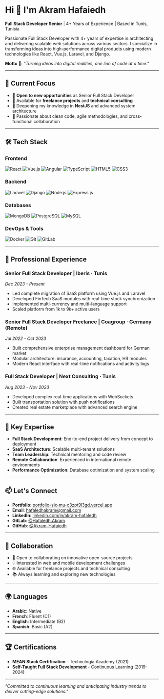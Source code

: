 # Hi 👋 I'm Akram Hafaiedh

**Full Stack Developer Senior** | 4+ Years of Experience | Based in Tunis, Tunisia

Passionate Full Stack Developer with 4+ years of expertise in architecting and delivering scalable web solutions across various sectors. I specialize in transforming ideas into high-performance digital products using modern technologies like React, Vue.js, Laravel, and Django.

**Motto 💬**: *"Turning ideas into digital realities, one line of code at a time."*

---

## 🚀 Current Focus

- 🔭 **Open to new opportunities** as Senior Full Stack Developer
- 💼 Available for **freelance projects** and **technical consulting**
- 🌱 Deepening my knowledge in **NestJS** and advanced system architecture
- 🎯 Passionate about clean code, agile methodologies, and cross-functional collaboration

---

## 🛠️ Tech Stack

### **Frontend**
![React](https://img.shields.io/badge/React-61DAFB?style=for-the-badge&logo=react&logoColor=black)
![Vue.js](https://img.shields.io/badge/Vue.js-4FC08D?style=for-the-badge&logo=vuedotjs&logoColor=white)
![Angular](https://img.shields.io/badge/Angular-DD0031?style=for-the-badge&logo=angular&logoColor=white)
![TypeScript](https://img.shields.io/badge/TypeScript-3178C6?style=for-the-badge&logo=typescript&logoColor=white)
![HTML5](https://img.shields.io/badge/HTML5-E34F26?style=for-the-badge&logo=html5&logoColor=white)
![CSS3](https://img.shields.io/badge/CSS3-1572B6?style=for-the-badge&logo=css3&logoColor=white)

### **Backend**
![Laravel](https://img.shields.io/badge/Laravel-FF2D20?style=for-the-badge&logo=laravel&logoColor=white)
![Django](https://img.shields.io/badge/Django-092E20?style=for-the-badge&logo=django&logoColor=white)
![Node.js](https://img.shields.io/badge/Node.js-339933?style=for-the-badge&logo=nodedotjs&logoColor=white)
![Express.js](https://img.shields.io/badge/Express.js-000000?style=for-the-badge&logo=express&logoColor=white)

### **Databases**
![MongoDB](https://img.shields.io/badge/MongoDB-47A248?style=for-the-badge&logo=mongodb&logoColor=white)
![PostgreSQL](https://img.shields.io/badge/PostgreSQL-4169E1?style=for-the-badge&logo=postgresql&logoColor=white)
![MySQL](https://img.shields.io/badge/MySQL-4479A1?style=for-the-badge&logo=mysql&logoColor=white)

### **DevOps & Tools**
![Docker](https://img.shields.io/badge/Docker-2496ED?style=for-the-badge&logo=docker&logoColor=white)
![Git](https://img.shields.io/badge/Git-F05032?style=for-the-badge&logo=git&logoColor=white)
![GitLab](https://img.shields.io/badge/GitLab-FC6D26?style=for-the-badge&logo=gitlab&logoColor=white)

---

## 💼 Professional Experience

### **Senior Full Stack Developer** | Iberis · Tunis
*Dec 2023 - Present*
- Led complete migration of SaaS platform using Vue.js and Laravel
- Developed FinTech SaaS modules with real-time stock synchronization
- Implemented multi-currency and multi-language support
- Scaled platform from 1k to 9k+ active users

### **Senior Full Stack Developer Freelance** | Coagroup · Germany (Remote)
*Jul 2022 - Oct 2023*
- Built comprehensive enterprise management dashboard for German market
- Modular architecture: insurance, accounting, taxation, HR modules
- Modern React interface with real-time notifications and activity logs

### **Full Stack Developer** | Next Consulting · Tunis
*Aug 2023 - Nov 2023*
- Developed complex real-time applications with WebSockets
- Built transportation solution with push notifications
- Created real estate marketplace with advanced search engine

---

## 🌟 Key Expertise

- **Full Stack Development**: End-to-end project delivery from concept to deployment
- **SaaS Architecture**: Scalable multi-tenant solutions
- **Team Leadership**: Technical mentoring and code review
- **Remote Collaboration**: Experienced in international remote environments
- **Performance Optimization**: Database optimization and system scaling

---

## 📫 Let's Connect

- **Portfolio**: [portfolio-six-mu-c3zpt9l3gd.vercel.app](https://portfolio-six-mu-c3zpt9l3gd.vercel.app/)
- **Email**: [hafaledhakram@gmail.com](mailto:hafaledhakram@gmail.com)
- **LinkedIn**: [linkedin.com/in/akram-hafaledh](https://www.linkedin.com/in/akram-hafaledh)
- **GitLab**: [@Hafaledh.Akram](https://gitlab.com/Hafaledh.Akram)
- **GitHub**: [@Akram-Hafaiedh](https://github.com/Akram-Hafaiedh)

---

## 🎯 Collaboration

- 👯 Open to collaborating on innovative open-source projects
- 💡 Interested in web and mobile development challenges
- 🌐 Available for freelance projects and technical consulting
- 📚 Always learning and exploring new technologies

---

## 🌍 Languages

- **Arabic**: Native
- **French**: Fluent (C1)
- **English**: Intermediate (B2)
- **Spanish**: Basic (A2)

---

## 🏆 Certifications

- **MEAN Stack Certification** - Technologia Academy (2021)
- **Self-Taught Full Stack Development** - Continuous Learning (2019-2024)

---

*"Committed to continuous learning and anticipating industry trends to deliver cutting-edge solutions."*

